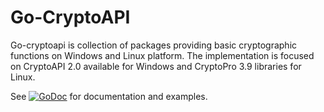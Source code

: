 # Go-CryptoAPI

Go-cryptoapi is collection of packages providing basic cryptographic functions 
on Windows and Linux platform. The implementation is focused on CryptoAPI 2.0 
available for Windows and CryptoPro 3.9 libraries for Linux.

See 
[![GoDoc](https://godoc.org/github.com/andviro/go-cryptoapi?status.svg)](https://godoc.org/github.com/andviro/go-cryptoapi) 
for documentation and examples.
